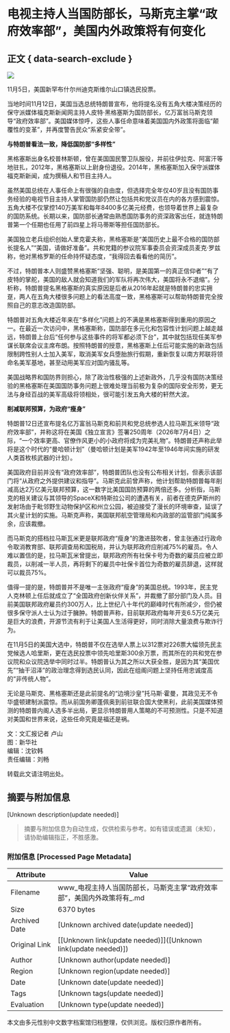 # 电视主持人当国防部长，马斯克主掌“政府效率部”，美国内外政策将有何变化

## 正文 { data-search-exclude }


![](https://image.whb.cn/image/c96431213e754401abe32dd2fdc386dd.jpg)

11月5日，美国新罕布什尔州迪克斯维尔山口镇选民投票。

当地时间11月12日，美国当选总统特朗普宣布，他将提名没有五角大楼决策经历的保守派媒体福克斯新闻网主持人皮特·黑格塞斯为国防部长，亿万富翁马斯克领导“政府效率部”。美国媒体惊呼，这些人事任命意味着美国国内外政策将面临“颠覆性的变革”，并再度警告民众“系紧安全带”。

**与特朗普看法一致，降低国防部“多样性”**

黑格塞斯出身名校普林斯顿，曾在美国国民警卫队服役，并前往伊拉克、阿富汗等地驻扎，2012年，黑格塞斯以上尉身份退役。2014年，黑格塞斯加入保守派媒体福克斯新闻，成为撰稿人和节目主持人。

虽然美国总统在人事任命上有很强的自由度，但选择完全年仅40岁且没有国防事务经验的电视节目主持人掌管国防部仍然让包括共和党议员在内的各方感到震惊。五角大楼不仅掌控140万美军和每年8400多亿美元经费，也领导着世界上最复杂的国防系统。长期以来，国防部长通常由熟悉国防事务的资深政客出任，就连特朗普第一个任期也任用了前四星上将马蒂斯等担任国防部长。

美国独立老兵组织创始人里克霍夫称，黑格塞斯是“美国历史上最不合格的国防部长提名人”“美国，请做好准备”。共和党籍的参议院军事委员会资深成员麦克·罗兹称，他对黑格罗斯的任命持怀疑态度，“我得回去看看他的简历”。

不过，特朗普本人则盛赞黑格塞斯“坚强、聪明，是美国第一的真正信仰者”“有了皮特的掌舵，美国的敌人就会知道我们的军队将再次伟大，美国将永不退缩”。分析称，特朗普提名黑格塞斯的真实原因是后者从2016年起就是特朗普的忠实拥趸，两人在五角大楼很多问题上的看法高度一致，黑格塞斯可以帮助特朗普完全按照自己的意志改造国防部。

特朗普对五角大楼近年来在“多样化”问题上的不满是黑格塞斯得到重用的原因之一。在最近一次访问中，黑格塞斯称，国防部在多元化和包容性计划问题上越走越远，特朗普上台后“任何参与这些事件的将军都必须下台”，其中就包括现任美军参谋长联席会议主席布朗。按照特朗普的授意，黑格塞斯上任后可能实施的新政包括限制跨性别人士加入美军，取消美军女兵堕胎旅行假期，重新恢复以南方邦联将领命名美军基地，甚至动用美军应对国内骚乱等。

美国战略界和国防界则担心，除了政治性极强的上述新政外，几乎没有国防决策经验的黑格塞斯在美国国防事务问题上很难处理当前极为复杂的国际安全形势，更无法与身经百战的美军高级将领相处，很可能引发五角大楼的轩然大波。

**削减联邦预算，为政府“瘦身”**

特朗普12日还宣布提名亿万富翁马斯克和前共和党总统参选人拉马斯瓦米领导“政府效率部”，并称这将在美国《独立宣言》签署250周年（2026年7月4日）之际，“一个效率更高、官僚作风更小的小政府将成为完美礼物”。特朗普还声称此举将是这个时代的“曼哈顿计划”（曼哈顿计划是美军1942年至1946年间实施的研发人类首枚核武器的计划）。

美国政府目前并没有“政府效率部”，特朗普团队也没有公布相关计划，但表示该部门将“从政府之外提供建议和指导”。马斯克此前曾声称，他计划帮助特朗普每年削减高达2万亿美元联邦预算，这一数字比美国国防预算的两倍还多。分析指，马斯克的相关建议与其领导的SpaceX和特斯拉公司的遭遇有关，前者在德克萨斯州的发射场由于毗邻野生动物保护区和州立公园，被迫接受了漫长的环境审查，延误了其火星计划的实施。马斯克声称，美国联邦航空管理局和内政部的监管部门纯属多余，应该裁撤。

而马斯克的搭档拉马斯瓦米更是联邦政府“瘦身”的激进鼓吹者，曾主张通过行政命令取消教育部、联邦调查局和国税局，并认为联邦政府应削减75%的雇员。令人难以置信的是，拉马斯瓦米曾提出，联邦政府所有社保卡号为奇数的雇员应被立即裁员，以削减一半人员，再将剩下的雇员中社保卡首位为奇数的雇员辞退，这样就可以裁员75%。

值得一提的是，特朗普并不是唯一主张政府“瘦身”的美国总统。1993年，民主党人克林顿上任后就成立了“全国政府创新伙伴关系”，并裁撤了部分部门及人员。目前美国联邦政府雇员约300万人，比上世纪八十年代的巅峰时代有所减少，但仍被很多保守派人士认为过于臃肿。特朗普声称，目前联邦政府每年开支6.5万亿美元是巨大的浪费，开源节流有利于让美国人生活得更好，同时消除大量浪费与欺诈行为。

在11月5日的美国大选中，特朗普不仅在选举人票上以312票对226票大幅领先民主党候选人哈里斯，更在选民投票中领先哈里斯300余万票，而其所在的共和党在参议院和众议院选举中同时过半。特朗普认为其之所以大获全胜，是因为其“美国优先”“抽干沼泽”的政治理念得到选民认同，因此在组阁问题上坚持任用忠诚度高的“非传统人物”。

无论是马斯克、黑格塞斯还是此前提名的“边境沙皇”托马斯·霍曼，其政见无不令华盛顿建制派震惊。而从前国务卿蓬佩奥到前驻联合国大使黑利，此前美国媒体预测的特朗普内阁人选多半出局，更显示特朗普用人策略的不可预测性。只是不知道对美国和世界来说，这些任命究竟是福还是祸。

文：文汇报记者 卢山  
图：新华社  
编辑：沈钦韩  
责任编辑：刘畅  

转载此文请注明出处。
<!-- tcd_original_link https://www.whb.cn/commonDetail/957237 -->


## 摘要与附加信息

<!-- tcd_abstract -->
[Unknown description(update needed)]
<!-- tcd_abstract_end -->

> 摘要与附加信息为自动生成，仅供检索与参考。如有错误或遗漏（未知），请协助编辑指正，不胜感激。

### 附加信息 [Processed Page Metadata]

| Attribute       | Value                                  |
|-----------------|----------------------------------------|
| Filename        | www_电视主持人当国防部长，马斯克主掌“政府效率部”，美国内外政策将有_.md                             |
| Size            | 6370 bytes                           |
| Archived Date   | [Unknown archived date(update needed)]                             |
| Original Link   | [[Unknown link(update needed)]]([Unknown link(update needed)])                       |
| Author          | [Unknown author(update needed)]                               |
| Region          | [Unknown region(update needed)]                               |
| Date            | [Unknown date(update needed)]                                 |
| Tags            | [Unknown tags(update needed)]                                 |
| Evaluation            | [Unknown type(update needed)]                                 |
<!-- tcd_table_end -->

本文由多元性别中文数字档案馆归档整理，仅供浏览。版权归原作者所有。
